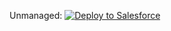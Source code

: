 Unmanaged:
<a href="https://githubsfdeploy.herokuapp.com?owner=jschneider-nexgen&repo=VR01">
  <img alt="Deploy to Salesforce"
       src="https://raw.githubusercontent.com/afawcett/githubsfdeploy/master/deploy.png">
</a>
